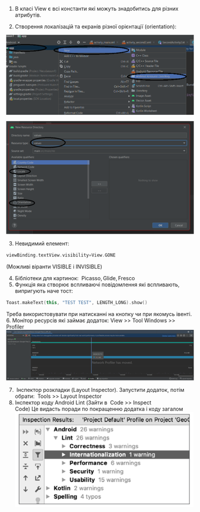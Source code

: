 1.  В класі View є всі константи які можуть знадобитись для різних атрибутів. 
    
2.  Створення локалізацій та екранів різної орієнтації (orientation):

![alt text](002-1.png "Title")

![alt text](002-2.png  "Title")

3. Невидимий елемент:
```kotlin
viewBinding.textView.visibility=View.GONE
```
(Можливі віранти VISIBLE i INVISIBLE)

4. Бібліотеки для картинок:  Picasso, Glide, Fresco
5. Функція яка створює вспливаючі повідомлення які вспливають, випригують наче тост: 
```kotlin
Toast.makeText(this, "TEST TEST", LENGTH_LONG).show() 
```
Треба використовувати при натисканні на кнопку чи при якомусь івенті.
6. Монітор ресурсів які займає додаток: View >> Tool Windows >> Profiler
![alt text](pictures/002-3.png  "Title")

7.  Інспектор розкладки (Layout Inspector). Запустити додаток, потім обрати:  Tools >> Layout Inspector
8. Інспектор коду Android Lint (Зайти в  Code >> Inspect Code) Це видасть поради по покращенню додатка і коду загалом
![alt text](pictures/002-4.png )